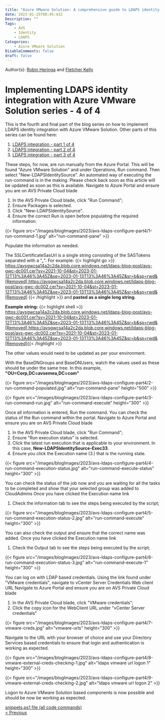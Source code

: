 ```yaml
---
title: "Azure VMware Solution: A comprehensive guide to LDAPS identity integration - Part 4"
date: 2023-01-25T08:45:43Z
Description: ""
Tags:
    - AVS
    - Identity
    - LDAPS
Categories: 
    - Azure VMware Solution
DisableComments: false
draft: false
---
```


Author(s): [Robin Heringa](/page/robinheringa/) and [Fletcher Kelly](/page/fletcherkelly/) 

# Implementing LDAPS identity integration with Azure VMware Solution series - 4 of 4 #

This is the fourth and final part of the blog series on how to implement LDAPS identity integration with Azure VMware Solution. Other parts of this series can be found here: 

1. [LDAPS integration - part 1 of 4](../avs-ldaps-configure-part1/)
1. [LDAPS integration - part 2 of 4](../avs-ldaps-configure-part2/)
1. [LDAPS integration - part 3 of 4](../avs-ldaps-configure-part3/)

These steps, for now, are run manually from the Azure Portal. This will be found "Azure VMware Solution" and under Operations, Run command. Then select "New-LDAPSIdentitySource". An automated way of executing the run-command is in the making. Please check back soon as this article will be updated as soon as this is available.
Navigate to Azure Portal and ensure you are on AVS Private Cloud blade

1. In the AVS Private Cloud blade, click "Run Command";
1. Ensure Packages is selected.
1. Click "New-LDAPSIdentitySource".
1. Ensure the correct Run is open before populating the required information.

{{< figure src="/images/blogImages/2023/avs-ldaps-configure-part4/1-run-command-1.jpg" alt="run-command-pane" >}}

Populate the information as needed.

The SSLCertificateSasUrl is a single string consisting of the SASTokens separated with a "**,**". For example:
{{< highlight go >}}
https://avsgwcsa14a2c2da.blob.core.windows.net/ldaps-blog-post/avs-gwc-dc001.cer?sv=2021-10-04&st=2023-01-12T13%3A46%3A45Z&se=2023-01-13T13%3A46%3A45Z&sr=b&sp=rwd&[Removed],https://avsgwcsa14a2c2da.blob.core.windows.net/ldaps-blog-post/avs-gwc-dc002.cer?sv=2021-10-04&st=2023-01-12T13%3A46%3A45Z&se=2023-01-13T13%3A46%3A45Z&sr=b&sp=rwd&[Removed] 
{{< /highlight >}} and **pasted as a single long string**.

**Example string:**
{{< highlight shell >}}
https://avsgwcsa14a2c2da.blob.core.windows.net/ldaps-blog-post/avs-gwc-dc001.cer?sv=2021-10-04&st=2023-01-12T13%3A46%3A45Z&se=2023-01-13T13%3A46%3A45Z&sr=b&sp=rwd&[Removed],https://avsgwcsa14a2c2da.blob.core.windows.net/ldaps-blog-post/avs-gwc-dc002.cer?sv=2021-10-04&st=2023-01-12T13%3A46%3A45Z&se=2023-01-13T13%3A46%3A45Z&sr=b&sp=rwd&[Removed]{{< /highlight >}}

The other values would need to be updated as per your environment.

With the BaseDNGroups and BaseDNUsers, watch the values used as these should be under the same tree. In this example, **"OU=Corp,DC=avsemea,DC=com"**

{{< figure src="/images/blogImages/2023/avs-ldaps-configure-part4/2-run-command-populated.jpg" alt="run-command-pane" height="500" >}}

{{< figure src="/images/blogImages/2023/avs-ldaps-configure-part4/3-run-command-run.jpg" alt="run-command-execute" height="300" >}}

Once all information is entered, Run the command. You can check the status of the Run command within the portal.
Navigate to Azure Portal and ensure you are on AVS Private Cloud blade

1. In the AVS Private Cloud blade, click "Run Command";
1. Ensure "Run execution status" is selected.
1. Click the latest run execution that is applicable to your environment. In this case, **New-LDAPSIdentitySource-Exec33**.
1. Ensure you click the Execution name (3.) that is the running state.

{{< figure src="/images/blogImages/2023/avs-ldaps-configure-part4/4-run-command-execution-status.jpg" alt="run-command-execute-status" height="300" >}}

You can check the status of the job now and you are waiting for all the tasks to be completed and show that your selected group was added to CloudAdmins
Once you have clicked the Execution name link

1. Check the information tab to see the steps being executed by the script;

{{< figure src="/images/blogImages/2023/avs-ldaps-configure-part4/5-run-command-execution-status-2.jpg" alt="run-command-execute" height="300" >}}

You can also check the output and ensure that the correct name was added.
Once you have clicked the Execution name link

1. Check the Output tab to see the steps being executed by the script;

{{< figure src="/images/blogImages/2023/avs-ldaps-configure-part4/6-run-command-execution-status-3.jpg" alt="run-command-execute-1" height="300" >}}

You can log on with LDAP based credentials. Using the link found under "VMware credentials", navigate to vCenter Server Credentials Web client URL
Navigate to Azure Portal and ensure you are on AVS Private Cloud blade

1. In the AVS Private Cloud blade, click "VMware credentials";
1. Click the copy icon for the WebClient URL under "vCenter Server credentials"

{{< figure src="/images/blogImages/2023/avs-ldaps-configure-part4/7-vmware-creds.jpg" alt="vmware-urls" height="300" >}}

Navigate to the URL with your browser of choice and use your Directory Services based credentials to ensure that login and authentication is working as expected.

{{< figure src="/images/blogImages/2023/avs-ldaps-configure-part4/8-vmware-external-creds-checking-1.jpg" alt="ldaps vmware url logon 1" height="300" >}}

{{< figure src="/images/blogImages/2023/avs-ldaps-configure-part4/9-vmware-external-creds-checking-2.jpg" alt="ldaps vmware url logon 2" >}}

Logon to Azure VMware Solution based components is now possible and should be now be working as expected.

[snippets.ps1 file (all code commands)](https://github.com/fskelly/flkelly-cloudblog/blob/main/content/post/2023/avs-ldaps-configure-part1/snippets.ps1)  
[< Previous](../avs-ldaps-configure-part3/) 